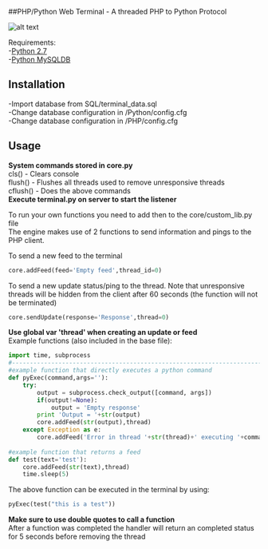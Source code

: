 ##PHP/Python Web Terminal - A threaded PHP to Python Protocol

![alt text](https://preview.ibb.co/i6V0HH/terminal.png)

Requirements:<br>
-<a href='https://www.python.org/downloads/'>Python 2.7</a><br>
-<a href='https://pypi.python.org/pypi/MySQL-python/1.2.5'>Python MySQLDB</a>

## Installation
-Import database from SQL/terminal_data.sql<br>
-Change database configuration in /Python/config.cfg<br>
-Change database configuration in /PHP/config.cfg<br>

## Usage
<strong>System commands stored in core.py</strong><br>
cls() - Clears console<br>
flush() - Flushes all threads used to remove unresponsive threads<br>
cflush() - Does the above commands
<br>
<strong>Execute terminal.py on server to start the listener</strong><br>

To run your own functions you need to add then to the core/custom_lib.py file<br>
The engine makes use of 2 functions to send information and pings to the PHP client.

To send a new feed to the terminal<br>
```python
core.addFeed(feed='Empty feed',thread_id=0)
```
To send a new update status/ping to the thread. Note that unresponsive threads will be hidden from the client after 60 seconds (the function will not be terminated)<br>
```python
core.sendUpdate(response='Response',thread=0)
```
<strong>Use global var 'thread' when creating an update or feed</strong>
<br>
Example functions (also included in the base file):<br>
```python
import time, subprocess
#-------------------------------------------------------------------------------------#
#example function that directly executes a python command
def pyExec(command,args=''):
	try:
		output = subprocess.check_output([command, args])
		if(output!=None):
			output = 'Empty response'
		print 'Output = '+str(output)
		core.addFeed(str(output),thread)
	except Exception as e:
		core.addFeed('Error in thread '+str(thread)+' executing '+command+': '+str(e),thread)
		
#example function that returns a feed
def test(text='test'): 
	core.addFeed(str(text),thread)
	time.sleep(5)
```
The above function can be executed in the terminal by using:
```python
pyExec(test("this is a test"))
```
<strong>Make sure to use double quotes to call a function</strong><br>
After a function was completed the handler will return an completed status for 5 seconds before removing the thread
